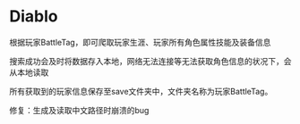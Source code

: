 # Diablo
根据玩家BattleTag，即可爬取玩家生涯、玩家所有角色属性技能及装备信息    

搜索成功会及时将数据存入本地，网络无法连接等无法获取角色信息的状况下，会从本地读取     

所有获取到的玩家信息保存至save文件夹中，文件夹名称为玩家BattleTag。  

修复：生成及读取中文路径时崩溃的bug
